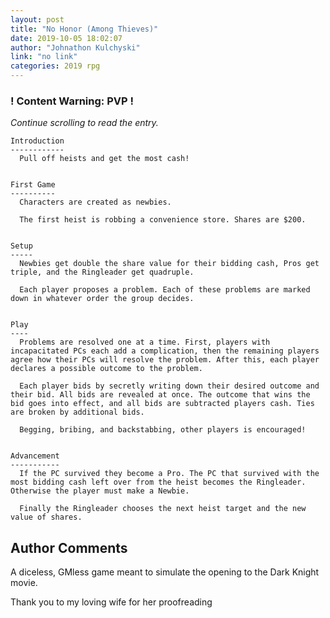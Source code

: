 ```yaml
---
layout: post
title: "No Honor (Among Thieves)"
date: 2019-10-05 18:02:07
author: "Johnathon Kulchyski"
link: "no link"
categories: 2019 rpg
---
```

<div id="warning"><div id="content"><h3><strong>! Content Warning: PVP !</strong></h3><i>Continue scrolling to read the entry.</i></div></div>
 
```
Introduction
------------
  Pull off heists and get the most cash!


First Game
----------
  Characters are created as newbies. 

  The first heist is robbing a convenience store. Shares are $200. 


Setup
-----
  Newbies get double the share value for their bidding cash, Pros get triple, and the Ringleader get quadruple. 

  Each player proposes a problem. Each of these problems are marked down in whatever order the group decides.  


Play
----
  Problems are resolved one at a time. First, players with incapacitated PCs each add a complication, then the remaining players agree how their PCs will resolve the problem. After this, each player declares a possible outcome to the problem. 

  Each player bids by secretly writing down their desired outcome and their bid. All bids are revealed at once. The outcome that wins the bid goes into effect, and all bids are subtracted players cash. Ties are broken by additional bids. 

  Begging, bribing, and backstabbing, other players is encouraged!


Advancement
-----------
  If the PC survived they become a Pro. The PC that survived with the most bidding cash left over from the heist becomes the Ringleader. Otherwise the player must make a Newbie. 

  Finally the Ringleader chooses the next heist target and the new value of shares. 
```
## Author Comments
A diceless, GMless game meant to simulate the opening to the Dark Knight movie. 

Thank you to my loving wife for her proofreading
